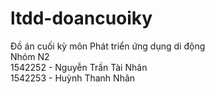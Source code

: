 # ltdd-doancuoiky
Đồ án cuối kỳ môn Phát triển ứng dụng di động <br />
Nhóm N2 <br />
1542252 - Nguyễn Trần Tài Nhân <br />
1542253 - Huỳnh Thanh Nhân
